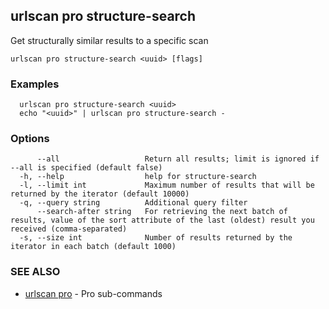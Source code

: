## urlscan pro structure-search

Get structurally similar results to a specific scan

```
urlscan pro structure-search <uuid> [flags]
```

### Examples

```
  urlscan pro structure-search <uuid>
  echo "<uuid>" | urlscan pro structure-search -
```

### Options

```
      --all                   Return all results; limit is ignored if --all is specified (default false)
  -h, --help                  help for structure-search
  -l, --limit int             Maximum number of results that will be returned by the iterator (default 10000)
  -q, --query string          Additional query filter
      --search-after string   For retrieving the next batch of results, value of the sort attribute of the last (oldest) result you received (comma-separated)
  -s, --size int              Number of results returned by the iterator in each batch (default 1000)
```

### SEE ALSO

* [urlscan pro](urlscan_pro.md)	 - Pro sub-commands

